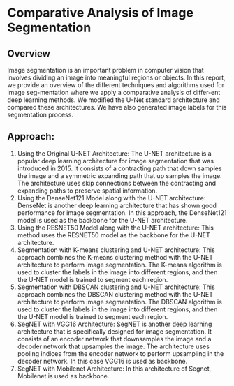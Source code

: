 # Comparative Analysis of Image Segmentation
## Overview
Image segmentation is an important problem in computer vision that involves dividing an image into meaningful regions or objects. In this report, we provide an overview of the different techniques and algorithms used for image seg-mentation where we apply a comparative analysis of differ-ent deep learning methods. We modified the U-Net standard architecture and compared these architectures. We have also generated image labels for this segmentation process.

## Approach:
1. Using the Original U-NET Architecture: The U-NET architecture is a popular deep learning architecture for image segmentation that was introduced in 2015. It consists of a contracting path that down samples the image and a symmetric expanding path that up samples the image. The architecture uses skip connections between the contracting and expanding paths to preserve spatial information.
2. Using the DenseNet121 Model along with the U-NET architecture: DenseNet is another deep learning architecture that has shown good performance for image segmentation. In this approach, the DenseNet121 model is used as the backbone for the U-NET architecture.
3. Using the RESNET50 Model along with the U-NET architecture: This method uses the RESNET50 model as the backbone for the U-NET architecture.
4. Segmentation with K-means clustering and U-NET architecture: This approach combines the K-means clustering method with the U-NET architecture to perform image segmentation. The K-means algorithm is used to cluster the labels in the image into different regions, and then the U-NET model is trained to segment each region.
5. Segmentation with DBSCAN clustering and U-NET architecture: This approach combines the DBSCAN clustering method with the U-NET architecture to perform image segmentation. The DBSCAN algorithm is used to cluster the labels in the image into different regions, and then the U-NET model is trained to segment each region.
6. SegNET with VGG16 Architecture: SegNET is another deep learning architecture that is specifically designed for image segmentation. It consists of an encoder network that downsamples the image and a decoder network that upsamples the image. The architecture uses pooling indices from the encoder network to perform upsampling in the decoder network. In this case VGG16  is used as backbone.
7. SegNET with Mobilenet Architecture: In this architecture of Segnet, Mobilenet is used as backbone.

